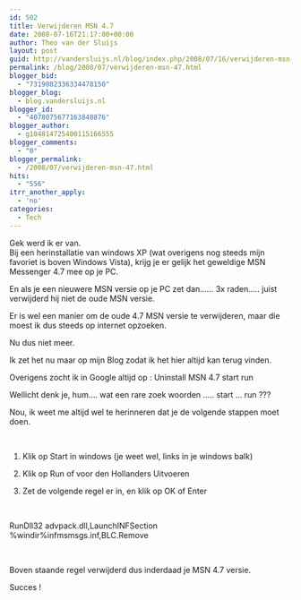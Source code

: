 ```yaml
---
id: 502
title: Verwijderen MSN 4.7
date: 2008-07-16T21:17:00+00:00
author: Theo van der Sluijs
layout: post
guid: http://vandersluijs.nl/blog/index.php/2008/07/16/verwijderen-msn-47/
permalink: /blog/2008/07/verwijderen-msn-47.html
blogger_bid:
  - "7319082336334478150"
blogger_blog:
  - blog.vandersluijs.nl
blogger_id:
  - "4078075677163848876"
blogger_author:
  - g104814725400115166555
blogger_comments:
  - "0"
blogger_permalink:
  - /2008/07/verwijderen-msn-47.html
hits:
  - "556"
itrr_another_apply:
  - 'no'
categories:
  - Tech
---
```

Gek werd ik er van.  
Bij een herinstallatie van windows XP (wat overigens nog steeds mijn favoriet is boven Windows Vista), krijg je er gelijk het geweldige MSN Messenger 4.7 mee op je PC.

En als je een nieuwere MSN versie op je PC zet dan&#8230;&#8230; 3x raden&#8230;.. juist verwijderd hij niet de oude MSN versie.

Er is wel een manier om de oude 4.7 MSN versie te verwijderen, maar die moest ik dus steeds op internet opzoeken.

<a name="more"></a>

Nu dus niet meer.

Ik zet het nu maar op mijn Blog zodat ik het hier altijd kan terug vinden.

Overigens zocht ik in Google altijd op : Uninstall MSN 4.7 start run

Wellicht denk je, hum&#8230;. wat een rare zoek woorden &#8230;.. start &#8230; run ???

Nou, ik weet me altijd wel te herinneren dat je de volgende stappen moet doen.

&nbsp;

1. Klik op Start in windows (je weet wel, links in je windows balk)

2. Klik op Run of voor den Hollanders Uitvoeren

3. Zet de volgende regel er in, en klik op OK of Enter

&nbsp;

RunDll32 advpack.dll,LaunchINFSection %windir%infmsmsgs.inf,BLC.Remove

&nbsp;

Boven staande regel verwijderd dus inderdaad je MSN 4.7 versie.

Succes !